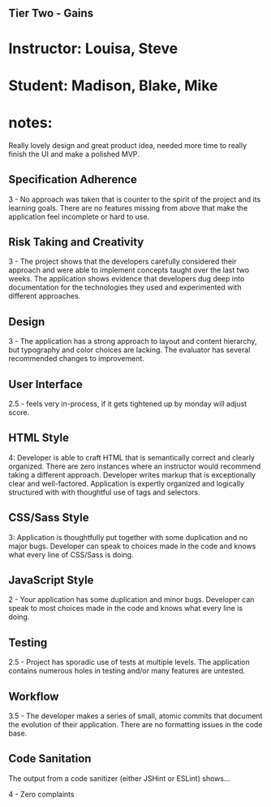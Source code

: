 ## Tier Two - Gains
# Instructor: Louisa, Steve
# Student: Madison, Blake, Mike
# notes:

Really lovely design and great product idea, needed more time to really finish the UI and make a polished MVP.

## Specification Adherence

3 - No approach was taken that is counter to the spirit of the project and its learning goals. There are no features missing from above that make the application feel incomplete or hard to use.

## Risk Taking and Creativity

3 - The project shows that the developers carefully considered their approach and were able to implement concepts taught over the last two weeks. The application shows evidence that developers dug deep into documentation for the technologies they used and experimented with different approaches.

## Design

3 - The application has a strong approach to layout and content hierarchy, but typography and color choices are lacking. The evaluator has several recommended changes to improvement.

## User Interface

2.5 - feels very in-process, if it gets tightened up by monday will adjust score.

<!-- 3 - The application has many strong pages/interactions, but a few holes in lesser-used functionality.
2 - The application shows effort in the interface, but the result is not effective. The evaluator has some difficulty using the application when reviewing the features in the user stories. -->

## HTML Style

4: Developer is able to craft HTML that is semantically correct and clearly organized. There are zero instances where an instructor would recommend taking a different approach. Developer writes markup that is exceptionally clear and well-factored. Application is expertly organized and logically structured with with thoughtful use of tags and selectors.

## CSS/Sass Style

3: Application is thoughtfully put together with some duplication and no major bugs. Developer can speak to choices made in the code and knows what every line of CSS/Sass is doing.


## JavaScript Style

2 - Your application has some duplication and minor bugs. Developer can speak to most choices made in the code and knows what every line is doing.

## Testing

2.5 - Project has sporadic use of tests at multiple levels. The application contains numerous holes in testing and/or many features are untested.

## Workflow

3.5 - The developer makes a series of small, atomic commits that document the evolution of their application. There are no formatting issues in the code base.

## Code Sanitation

The output from a code sanitizer (either JSHint or ESLint) shows…

4 - Zero complaints
